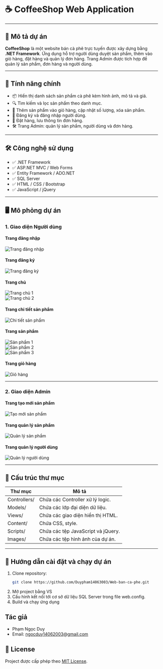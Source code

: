 # ☕ CoffeeShop Web Application

---

## 📝 Mô tả dự án

**CoffeeShop** là một website bán cà phê trực tuyến được xây dựng bằng **.NET Framework**. Ứng dụng hỗ trợ người dùng duyệt sản phẩm, thêm vào giỏ hàng, đặt hàng và quản lý đơn hàng. Trang Admin được tích hợp để quản lý sản phẩm, đơn hàng và người dùng.

---

## 🚀 Tính năng chính

- 📦 Hiển thị danh sách sản phẩm cà phê kèm hình ảnh, mô tả và giá.
- 🔍 Tìm kiếm và lọc sản phẩm theo danh mục.
- 🛒 Thêm sản phẩm vào giỏ hàng, cập nhật số lượng, xóa sản phẩm.
- 👤 Đăng ký và đăng nhập người dùng.
- 🧾 Đặt hàng, lưu thông tin đơn hàng.
- 🛠️ Trang Admin: quản lý sản phẩm, người dùng và đơn hàng.

---

## 🛠️ Công nghệ sử dụng

- ✅ .NET Framework
- ✅ ASP.NET MVC / Web Forms
- ✅ Entity Framework / ADO.NET
- ✅ SQL Server
- ✅ HTML / CSS / Bootstrap
- ✅ JavaScript / jQuery

---

## 🖥️ Mô phỏng dự án

### 1. Giao diện Người dùng

#### Trang đăng nhập

![Trang đăng nhập](./Images/imgProject/trangDN.jpg)

#### Trang đăng ký

![Trang đăng ký](./Images/imgProject/trangDK.jpg)

#### Trang chủ

![Trang chủ 1](./Images/imgProject/trangChu1.jpg)  
![Trang chủ 2](./Images/imgProject/trangChu2.jpg)

#### Trang chi tiết sản phẩm

![Chi tiết sản phẩm](./Images/imgProject/trangChiTietSP.jpg)

#### Trang sản phẩm

![Sản phẩm 1](./Images/imgProject/trangAllSP.jpg)  
![Sản phẩm 2](./Images/imgProject/trangAllSP2.jpg)  
![Sản phẩm 3](./Images/imgProject/trangAllSP3.jpg)

#### Trang giỏ hàng

![Giỏ hàng](./Images/imgProject/trangGH.jpg)

---

### 2. Giao diện Admin

#### Trang tạo mới sản phẩm

![Tạo mới sản phẩm](./Images/imgProject/trangTaoMoiSP.jpg)

#### Trang quản lý sản phẩm

![Quản lý sản phẩm](./Images/imgProject/trangQLSP.jpg)

#### Trang quản lý người dùng

![Quản lý người dùng](./Images/imgProject/trangQLND.jpg)

---

## 📁 Cấu trúc thư mục

| Thư mục      | Mô tả                              |
| ------------ | ---------------------------------- |
| Controllers/ | Chứa các Controller xử lý logic.   |
| Models/      | Chứa các lớp đại diện dữ liệu.     |
| Views/       | Chứa các giao diện hiển thị HTML.  |
| Content/     | Chứa CSS, style.                   |
| Scripts/     | Chứa các tệp JavaScript và jQuery. |
| Images/      | Chứa các tệp hình ảnh của dự án.   |

---

## 🚀 Hướng dẫn cài đặt và chạy dự án

1. Clone repository:
   ```bash
   git clone https://github.com/Duypham14063003/Web-ban-ca-phe.git
   ```
2. Mở project bằng VS
3. Cấu hình kết nối tới cơ sở dữ liệu SQL Server trong file web.config.
4. Build và chạy ứng dụng

## Tác giả

- Phạm Ngọc Duy
- Email: ngocduy14062003@gmail.com

## 📄 License

Project được cấp phép theo [MIT License](LICENSE).
